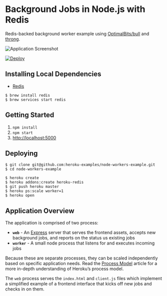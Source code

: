 # Background Jobs in Node.js with Redis

Redis-backed background worker example using [OptimalBits/bull](https://github.com/OptimalBits/bull) 
and [throng](https://github.com/hunterloftis/throng).

![Application Screenshot](https://user-images.githubusercontent.com/175496/55593654-80d41300-56f1-11e9-9366-2eb60bbcf38c.png)

[![Deploy](https://www.herokucdn.com/deploy/button.png)](https://heroku.com/deploy?template=https://github.com/heroku-examples/node-workers-example)

## Installing Local Dependencies

- [Redis](https://redis.io/)

```
$ brew install redis
$ brew services start redis
```

## Getting Started

1. `npm install`
2. `npm start`
3. [http://localhost:5000](http://localhost:5000)

## Deploying

```
$ git clone git@github.com:heroku-examples/node-workers-example.git
$ cd node-workers-example

$ heroku create
$ heroku addons:create heroku-redis
$ git push heroku master
$ heroku ps:scale worker=1
$ heroku open
```

## Application Overview

The application is comprised of two process: 

- **`web`** - An [Express](https://expressjs.com/) server that serves the frontend assets, accepts new background jobs, and reports on the status us existing jobs
- **`worker`** - A small node process that listens for and executes incoming jobs

Because these are separate processes, they can be scaled independently based on specific application needs. Read the [Process Model](https://devcenter.heroku.com/articles/process-model) article for a more in-depth understanding of Heroku’s process model.

The `web` process serves the `index.html` and `client.js` files which implement a simplified example of a frontend interface that kicks off new jobs and checks in on them.
